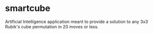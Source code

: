 # smartcube
Artificial Intelligence application meant to provide a solution to any 3x3 Rubik's cube permutation in 20 moves or less.
